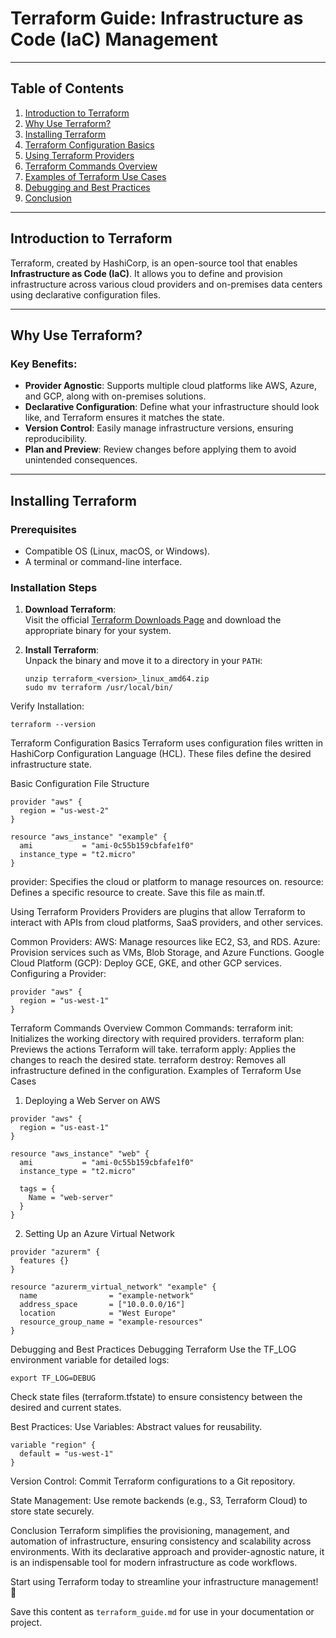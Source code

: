 # Terraform Guide: Infrastructure as Code (IaC) Management  

---  

## Table of Contents  
1. [Introduction to Terraform](#introduction-to-terraform)  
2. [Why Use Terraform?](#why-use-terraform)  
3. [Installing Terraform](#installing-terraform)  
4. [Terraform Configuration Basics](#terraform-configuration-basics)  
5. [Using Terraform Providers](#using-terraform-providers)  
6. [Terraform Commands Overview](#terraform-commands-overview)  
7. [Examples of Terraform Use Cases](#examples-of-terraform-use-cases)  
8. [Debugging and Best Practices](#debugging-and-best-practices)  
9. [Conclusion](#conclusion)  

---  

## Introduction to Terraform  

Terraform, created by HashiCorp, is an open-source tool that enables **Infrastructure as Code (IaC)**. It allows you to define and provision infrastructure across various cloud providers and on-premises data centers using declarative configuration files.  

---  

## Why Use Terraform?  

### Key Benefits:  
- **Provider Agnostic**: Supports multiple cloud platforms like AWS, Azure, and GCP, along with on-premises solutions.  
- **Declarative Configuration**: Define what your infrastructure should look like, and Terraform ensures it matches the state.  
- **Version Control**: Easily manage infrastructure versions, ensuring reproducibility.  
- **Plan and Preview**: Review changes before applying them to avoid unintended consequences.  

---  

## Installing Terraform  

### Prerequisites  
- Compatible OS (Linux, macOS, or Windows).  
- A terminal or command-line interface.  

### Installation Steps  
1. **Download Terraform**:  
   Visit the official [Terraform Downloads Page](https://www.terraform.io/downloads) and download the appropriate binary for your system.  

2. **Install Terraform**:  
   Unpack the binary and move it to a directory in your `PATH`:  
   ```  
   unzip terraform_<version>_linux_amd64.zip  
   sudo mv terraform /usr/local/bin/
   ```
Verify Installation:
```
terraform --version
```
Terraform Configuration Basics
Terraform uses configuration files written in HashiCorp Configuration Language (HCL). These files define the desired infrastructure state.

Basic Configuration File Structure
```
provider "aws" {  
  region = "us-west-2"  
}  

resource "aws_instance" "example" {  
  ami           = "ami-0c55b159cbfafe1f0"  
  instance_type = "t2.micro"  
}
```
provider: Specifies the cloud or platform to manage resources on.
resource: Defines a specific resource to create.
Save this file as main.tf.

Using Terraform Providers
Providers are plugins that allow Terraform to interact with APIs from cloud platforms, SaaS providers, and other services.

Common Providers:
AWS: Manage resources like EC2, S3, and RDS.
Azure: Provision services such as VMs, Blob Storage, and Azure Functions.
Google Cloud Platform (GCP): Deploy GCE, GKE, and other GCP services.
Configuring a Provider:
```
provider "aws" {  
  region = "us-west-1"  
}
```
Terraform Commands Overview
Common Commands:
terraform init: Initializes the working directory with required providers.
terraform plan: Previews the actions Terraform will take.
terraform apply: Applies the changes to reach the desired state.
terraform destroy: Removes all infrastructure defined in the configuration.
Examples of Terraform Use Cases
1. Deploying a Web Server on AWS
```
provider "aws" {  
  region = "us-east-1"  
}  

resource "aws_instance" "web" {  
  ami           = "ami-0c55b159cbfafe1f0"  
  instance_type = "t2.micro"  

  tags = {  
    Name = "web-server"  
  }  
}
```
2. Setting Up an Azure Virtual Network
```
provider "azurerm" {  
  features {}  
}  

resource "azurerm_virtual_network" "example" {  
  name                = "example-network"  
  address_space       = ["10.0.0.0/16"]  
  location            = "West Europe"  
  resource_group_name = "example-resources"  
}
```
Debugging and Best Practices
Debugging Terraform
Use the TF_LOG environment variable for detailed logs:

```
export TF_LOG=DEBUG
```
Check state files (terraform.tfstate) to ensure consistency between the desired and current states.

Best Practices:
Use Variables: Abstract values for reusability.

```
variable "region" {  
  default = "us-west-1"  
}
```
Version Control: Commit Terraform configurations to a Git repository.

State Management: Use remote backends (e.g., S3, Terraform Cloud) to store state securely.

Conclusion
Terraform simplifies the provisioning, management, and automation of infrastructure, ensuring consistency and scalability across environments. With its declarative approach and provider-agnostic nature, it is an indispensable tool for modern infrastructure as code workflows.

Start using Terraform today to streamline your infrastructure management! 🚀
 

Save this content as `terraform_guide.md` for use in your documentation or project.
